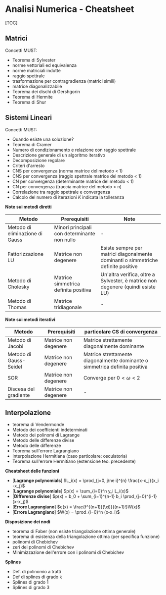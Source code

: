 # Analisi Numerica - Cheatsheet

[TOC]

## Matrici

Concetti MUST: 

- Teorema di Sylvester
- norme vettoriali ed equivalenza
- norme matriciali indotte
- raggio spettrale
- trasformazione per contragradienza (matrici simili)
- matrice diagonalizzabile
- Teorema dei dischi di Gershgorin
- Teorema di Hermite
- Teorema di Shur





## Sistemi Lineari

Concetti MUST: 

- Quando esiste una soluzione?
- Teorema di Cramer
- Numero di condizionamento e relazione con raggio spettrale
- Descrizione generale di un algoritmo iterativo
- Decomposizione regolare
- Criteri d'arresto
- CNS per convergenza (norma matrice del metodo < 1)
- CNS per convergenza (raggio spettrale matrice del metodo < 1)
- CN per convergenza (determinante matrice del metodo  < 1)
- CN per convergenza (traccia matrice del metodo < n)
- Correlazione tra raggio spettrale e convergenza
- Calcolo del numero di iterazioni $K$ indicata la tolleranza

**Note sui metodi diretti**

| Metodo                          | Prerequisiti                                 | Note                                                         |
| ------------------------------- | -------------------------------------------- | ------------------------------------------------------------ |
| Metodo di eliminazione di Gauss | Minori principali con determinante non nullo | -                                                            |
| Fattorizzazione LU              | Matrice non degenere                         | Esiste sempre per matrici diagonalmente dominanti o simmetriche definite positive |
| Metodo di Cholesky              | Matrice simmetrica definita positiva         | Un'altra verifica, oltre a Sylvester, è matrice non degenere (quindi esiste LU) |
| Metodo di Thomas                | Matrice tridiagonale                         | -                                                            |

**Note sui metodi iterativi**

| Metodo                 | Prerequisiti         | particolare CS di convergenza                                |
| ---------------------- | -------------------- | ------------------------------------------------------------ |
| Metodo di Jacobi       | Matrice non degenere | Matrice strettamente diagonalmente dominante                 |
| Metodo di Gauss-Seidel | Matrice non degenere | Matrice strettamente diagonalmente dominante o simmetrica definita positiva |
| SOR                    | Matrice non degenere | Converge per $0<\omega<2$                                    |
| Discesa del gradiente  | Matrice non degenere | -                                                            |



## Interpolazione

- teorema di Vendermonde
- Metodo dei coefficienti indeterminati
- Metodo dei polinomi di Lagrange
- Metodo delle differenze divise
- Metodo delle differenze
- Teorema sull'errore Lagrangiano
- Interpolazione Hermitiana (caso particolare: osculatoria)
- Teorema sull'errore Hermitiano (estensione teo. precedente)



**Cheatsheet delle funzioni**

* [**Lagrange polynomials**] $L_i(x) = \prod_{j=0, j\ne i}^{n} \frac{x-x_j}{x_i -x_j}$
* [**Lagrange polynomials**] $p(x) = \sum_{i=0}^n y_i L_i(x)$
* [**Differenze divise**] $p(x) = b_0 + \sum_{i=1}^{n-1} b_i \prod_{j=0}^{i-1}(x-x_j)$
* [**Errore Lagrangiano**] $e(x) = \frac{f^{(n+1)}(\xi)}{(n+1)!}W(x)$
* [**Errore Lagrangiano**] $W(x) = \prod_{i=0}^n (x-x_i)$



**Disposizione dei nodi**

- teorema di Faber (non esiste triangolazione ottima generale)
- teorema di esistenza della triangolazione ottima (per specifica funzione)
- polinomi di Chebichev
- zeri dei polinomi di Chebichev
- Minimizzazione dell'errore con i polinomi di Chebichev



**Splines**

- Def. di polinomio a tratti
- Def di splines di grado k
- Splines di grado 1
- Splines di grado 3











